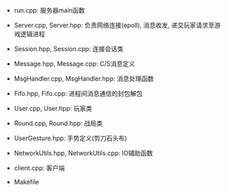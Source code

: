 * run.cpp: 服务器main函数
* Server.cpp, Server.hpp: 负责网络连接(epoll), 消息收发, 递交玩家请求至游戏逻辑进程
* Session.hpp, Session.cpp: 连接会话类
* Message.hpp, Message.cpp: C/S消息定义
* MsgHandler.cpp, MsgHandler.hpp: 消息处理函数
* Fifo.hpp, Fifo.cpp: 进程间消息通信的封包解包
* User.cpp, User.hpp: 玩家类
* Round.cpp, Round.hpp: 战局类
* UserGesture.hpp: 手势定义(剪刀石头布)
* NetworkUtils.hpp, NetworkUtils.cpp: IO辅助函数

* client.cpp: 客户端

* Makefile